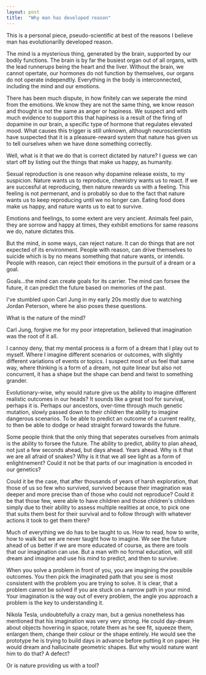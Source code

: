 ```yaml
---
layout: post
title:  "Why man has developed reason"
---
```


This is a personal piece, pseudo-scientific at best of the reasons I believe man has evolutionarilly developed reason.

The mind is a mysterious thing, generated by the brain, supported by our bodily functions. The brain is by far the busiest organ out of all organs, with the lead runnerups being the heart and the liver. Without the brain, we cannot opertate, our hormones do not function by themselves, our organs do not operate independtly. Everything in the body is interconnected, including the mind and our emotions.

There has been much dispute, in how finitely can we seperate the mind from the emotions. We know they are not the same thing, we know reason and thought is not the same as anger or hapiness. We suspect and with much evidence to support this that hapiness is a result of the firing of dopamine in our brain, a specific type of hormone that regulates elevated mood. What causes this trigger is still unknown, although neuroscientists have suspected that it is a pleasure-reward system that nature has given us to tell ourselves when we have done something correctly.

Well, what is it that we do that is correct dictated by nature? I guess we can start off by listing out the things that make us happy, as humanity.

Sexual reproduction is one reason why dopamine release exists, to my suspicion. Nature wants us to reproduce, chemistry wants us to react. If we are succesful at reproducing, then nature rewards us with a feeling. This feeling is not permenant, and is probably so due to the fact that nature wants us to keep reproducing until we no longer can. Eating food does make us happy, and nature wants us to eat to survive. 

Emotions and feelings, to some extent are very ancient. Animals feel pain, they are sorrow and happy at times, they exhibit emotions for same reasons we do, nature dictates this. 

But the mind, in some ways, can reject nature. It can do things that are not expected of its environment. People with reason, can drive themselves to suicide which is by no means something that nature wants, or intends. People with reason, can reject their emotions in the pursuit of a dream or a goal. 

Goals...the mind can create goals for its carrier. The mind can forsee the future, it can predict the future based on memories of the past.

I've stumbled upon Carl Jung in my early 20s mostly due to watching Jordan Peterson, where he also poses these questions. 

What is the nature of the mind? 

Carl Jung, forgive me for my poor intepretation, believed that imagination was the root of it all.

I cannoy deny, that my mental process is a form of a dream that I play out to myself. Where I imagine different scenarios or outcomes, with slightly different variations of events or topics. I suspect most of us feel that same way, where thinking is a form of a dream, not quite linear but also not concurrent, it has a shape but the shape can bend and twist to something grander.

Evolutionary-wise, why would nature give us the ability to imagine different realistic outcomes in our heads? It sounds like a great tool for survival, perhaps it is. Perhaps our ancestors, over-time through much genetic mutation, slowly passed down to their children the ability to imagine dangerous scenarios. To be able to predict an outcome of a current reality, to then be able to dodge or head straight forward towards the future. 

Some people think that the only thing that seperates ourselves from animals is the ability to forsee the future. 
The ability to predict, ability to plan ahead, not just a few seconds ahead, but days ahead. Years ahead. Why is it that we are all afraid of snakes? Why is it that we all see light as a form of enlightnement? Could it not be that parts of our imagination is encoded in our genetics?

Could it be the case, that after thousands of years of harsh exploration, that those of us so few who survived, survived because their imagination was deeper and more precise than of those who could not reproduce? Could it be that those few, were able to have children and those children's children simply due to their ability to assess multiple realities at once, to pick one that suits them best for their survival and to follow through with whatever actions it took to get them there?

Much of everything we do has to be taught to us. How to read, how to write, how to walk but we are never taught how to imagine. We see the future ahead of us better if we are more educated of course, as there are tools that our imagination can use. But a man with no formal education, will still dream and imagine and use his mind to predict, and then to survive.

When you solve a problem in front of you, you are imagining the possibile outcomes. You then pick the imaginated path that you see is most consistent with the problem you are trying to solve. It is clear, that a problem cannot be solved if you are stuck on a narrow path in your mind. Your imagination is the way out of every problem, the angle you approach a problem is the key to understanding it.

Nikola Tesla, undoubtefully a crazy man, but a genius nonetheless has mentioned that his imagination was very very strong. He could day-dream about objects hovering in space, rotate them as he see fit, squeeze them, enlargen them, change their colour or the shape entirely. He would see the prototype he is trying to build days in advance before putting it on paper. He would dream and hallucinate geometric shapes. But why would nature want him to do that? A defect?

Or is nature providing us with a tool?


